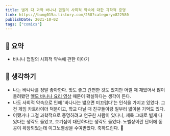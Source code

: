 ```yaml
---
title: 별게 다 과학 바나나 껍질의 사회적 약속에 대한 과학적 증명 
link: https://bung015a.tistory.com/258?category=822580
publishDate: 2021-10-02
tags: ["comics"]
---
```

## 📝 요약 
- 바나나 껍질의 사회적 약속에 관한 이야기  

## 🤔 생각하기 
- 나는 바나나를 정말 좋아한다. 맛도 좋고 간편한 것도 있지만 어릴 때 재밌어서 많이 돌려봤던 [엘모 바나나 요리 영상](https://youtu.be/kixhBD8qNLg?t=441) 때문이 확실하다는 생각이 든다. 
- 나도 사회적 약속으로 인해 '바나나는 밟으면 미끄럽다'는 인식을 가지고 있었다. 그건 게임 카트라이더 덕분이고, 학교 다닐 때 친구들이랑 일부러 밟아본 기억도 있다.  
- 어쨌거나 그걸 과학적으로 증명하려고 연구한 사람이 있다니, 제목 그대로 별게 다 있다는 생각도 들었고, 호기심이 대단하다는 생각도 들었다. 노벨상이란 단어에 동공이 확장되었는데 이그노벨상을 수여받았다. 축하드린다. 👏